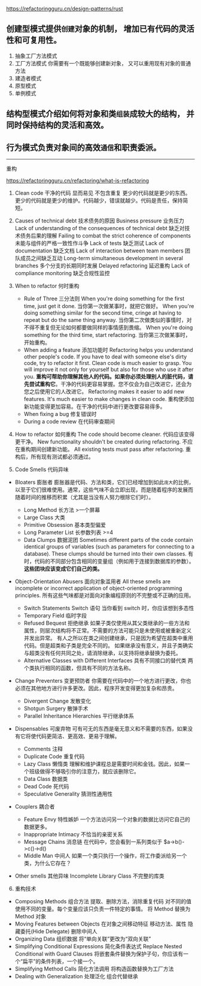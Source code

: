 https://refactoringguru.cn/design-patterns/rust

## 创建型模式提供`创建`对象的机制， 增加已有代码的灵活性和可复用性。

1. 抽象工厂方法模式
2. 工厂方法模式
   你需要有一个既能够创建新对象， 又可以重用现有对象的普通方法
3. 建造者模式
4. 原型模式
5. 单例模式

## 结构型模式介绍如何将对象和类`组装`成较大的结构， 并同时保持结构的灵活和高效。

## 行为模式负责对象间的高效`通信`和职责委派。

---

重构

https://refactoringguru.cn/refactoring/what-is-refactoring

1. Clean code 干净的代码
   显而易见
   不包含重复
   更少的代码就是更少的东西。更少的代码就是更少的维护。代码越少，错误就越少。代码是责任，保持简短。
2. Causes of technical debt 技术债务的原因
   Business pressure 业务压力
   Lack of understanding of the consequences of technical debt 缺乏对技术债务后果的理解
   Failing to combat the strict coherence of components 未能与组件的严格一致性作斗争
   Lack of tests 缺乏测试
   Lack of documentation 缺乏文档
   Lack of interaction between team members 团队成员之间缺乏互动
   Long-term simultaneous development in several branches 多个分支的长期同时发展
   Delayed refactoring 延迟重构
   Lack of compliance monitoring 缺乏合规性监控
3. When to refactor 何时重构

   - Rule of Three 三分法则
     When you're doing something for the first time, just get it done.
     当你第一次做某事时，就把它做好。
     When you're doing something similar for the second time, cringe at having to repeat but do the same thing anyway.
     当你第二次做类似的事情时，对不得不重复但无论如何都要做同样的事情感到畏缩。
     When you're doing something for the third time, start refactoring.
     当你第三次做某事时，开始重构。
   - When adding a feature
     添加功能时
     Refactoring helps you understand other people's code. If you have to deal with someone else's dirty code, try to refactor it first. Clean code is much easier to grasp. You will improve it not only for yourself but also for those who use it after you.
     **重构可帮助你理解其他人的代码。如果你必须处理别人的脏代码，请先尝试重构它**。干净的代码更容易掌握。您不仅会为自己改进它，还会为您之后使用它的人改进它。
     Refactoring makes it easier to add new features. It's much easier to make changes in clean code.
     重构使添加新功能变得更加容易。在干净的代码中进行更改要容易得多。
   - When fixing a bug
     修复错误时
   - During a code review
     在代码审查期间

4. How to refactor 如何重构
   The code should become cleaner.
   代码应该变得更干净。
   New functionality shouldn't be created during refactoring.
   不应在重构期间创建新功能。
   All existing tests must pass after refactoring.
   重构后，所有现有测试都必须通过。

5. Code Smells 代码异味

- Bloaters 膨胀者
  膨胀器是代码、方法和类，它们已经增加到如此`庞大`的比例，以至于它们很难使用。通常，这些气味不会立即出现，而是随着程序的发展而随着时间的推移而积累（尤其是当没有人努力根除它们时）。

  - Long Method 长方法 >一个屏幕
  - Large Class 大类
  - Primitive Obsession 基本类型偏爱
  - Long Parameter List 长参数列表 >=4
  - Data Clumps 数据泥团
    Sometimes different parts of the code contain identical groups of variables (such as parameters for connecting to a database). These clumps should be turned into their own classes.
    有时，代码的不同部分包含相同的变量组（例如用于连接到数据库的参数）。**这些团块应该变成它们自己的类。**

- Object-Orientation Abusers 面向对象滥用者
  All these smells are incomplete or incorrect application of object-oriented programming principles.
  所有这些气味都是对面向对象编程原则的不完整或不正确的应用。

  - Switch Statements Switch 语句
    当你看到 switch 时，你应该想到多态性
  - Temporary Field 临时字段
  - Refused Bequest 拒绝继承
    如果子类仅使用从其父类继承的一些方法和属性，则层次结构将不正常。不需要的方法可能只是未使用或被重新定义并发出异常。
    有人之所以在类之间创建继承，只是因为希望在超类中重用代码。但是超类和子类是完全不同的。
    如果继承没有意义，并且子类确实与超类没有任何共同之处，请消除继承，以支持将继承替换为委托。
  - Alternative Classes with Different Interfaces 具有不同接口的替代类
    两个类执行相同的函数，但具有不同的方法名称。

- Change Preventers 变更预防者
  你需要在代码中的一个地方进行更改，你也必须在其他地方进行许多更改。因此，程序开发变得更加复杂和昂贵。

  - Divergent Change 发散变化
  - Shotgun Surgery 散弹手术
  - Parallel Inheritance Hierarchies 平行继承体系

- Dispensables 可废弃物
  可有可无的东西是毫无意义和不需要的东西，如果没有它将使代码更简洁、更高效、更易于理解。

  - Comments 注释
  - Duplicate Code 重复代码
  - Lazy Class 懒惰类
    理解和维护课程总是需要时间和金钱。因此，如果一个班级做得不够吸引你的注意力，就应该删除它。
  - Data Class 数据类
  - Dead Code 死代码
  - Speculative Generality 猜测性通用性

- Couplers 耦合者

  - Feature Envy 特性嫉妒
    一个方法访问另一个对象的数据比访问它自己的数据更多。
  - Inappropriate Intimacy 不恰当的亲密关系
  - Message Chains 消息链
    在代码中，您会看到一系列类似于 $a->b()->c()->d()
  - Middle Man 中间人
    如果一个类只执行一个操作，将工作委派给另一个类，为什么它存在？

- Other smells 其他异味
  Incomplete Library Class 不完整的库类

6. 重构技术

- Composing Methods 组合方法
  提取、删除方法，消除重复代码
  对不同的值使用不同的变量。每个变量应该只负责一件特定的事情。
  将 Method 替换为 Method 对象
- Moving Features between Objects 在对象之间移动特征
  移动方法、属性
  隐藏委托(Hide Delegate)
  删除中间人
- Organizing Data 组织数据
  将“单向关联”更改为“双向关联”
- Simplifying Conditional Expressions 简化条件表达式
  Replace Nested Conditional with Guard Clauses
  将嵌套条件替换为保护子句，你应该有一个“扁平”的条件列表，一个接一个。
- Simplifying Method Calls 简化方法调用
  将构造函数替换为工厂方法
- Dealing with Generalization 处理泛化
  组合代替继承
